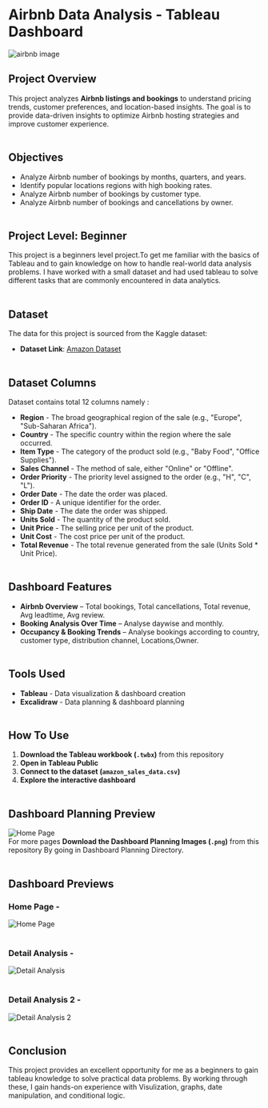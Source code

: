 
# Airbnb Data Analysis - Tableau Dashboard

![airbnb image](https://github.com/user-attachments/assets/4f7fd120-44bd-4abb-a793-286fa12c4160)

## Project Overview
This project analyzes **Airbnb listings and bookings** to understand pricing trends, customer preferences, and location-based insights. The goal is to provide data-driven insights to optimize Airbnb hosting strategies and improve customer experience. <br><br>

## Objectives
- Analyze Airbnb number of bookings by months, quarters, and years.   
- Identify popular locations regions with high booking rates.  
- Analyze Airbnb number of bookings by customer type.
- Analyze Airbnb number of bookings and cancellations by owner.<br><br>


## Project Level: Beginner
This project is a beginners level project.To get me familiar with the basics of Tableau and to gain knowledge on how to handle real-world data analysis problems. I have worked with a small dataset and had used tableau to solve different tasks that are commonly encountered in data analytics.<br><br>


## Dataset
The data for this project is sourced from the Kaggle dataset:
 - **Dataset Link**: [Amazon Dataset](https://www.kaggle.com/datasets/mithilesh9/amazon-sales-data-analysis)<br><br>


## Dataset Columns
Dataset contains total 12 columns namely :

- **Region** - The broad geographical region of the sale (e.g., "Europe", "Sub-Saharan Africa").
- **Country** - The specific country within the region where the sale occurred.
- **Item Type** - The category of the product sold (e.g., "Baby Food", "Office Supplies").
- **Sales Channel** - The method of sale, either "Online" or "Offline".
- **Order Priority** - The priority level assigned to the order (e.g., "H", "C", "L").
- **Order Date** - The date the order was placed.
- **Order ID** - A unique identifier for the order.
- **Ship Date** - The date the order was shipped.
- **Units Sold** - The quantity of the product sold.
- **Unit Price** - The selling price per unit of the product.
- **Unit Cost** - The cost price per unit of the product.
- **Total Revenue** - The total revenue generated from the sale (Units Sold * Unit Price).<br><br>
  

## Dashboard Features 

- **Airbnb Overview** – Total bookings, Total cancellations, Total revenue, Avg leadtime, Avg review.   
- **Booking Analysis Over Time** – Analyse daywise and monthly.  
- **Occupancy & Booking Trends** – Analyse bookings according to country, customer type, distribution channel, Locations,Owner. <br><br>


## Tools Used  

- **Tableau** - Data visualization & dashboard creation
- **Excalidraw** - Data planning & dashboard planning<br><br>


## How To Use  

1. **Download the Tableau workbook (`.twbx`)** from this repository  
2. **Open in Tableau Public**  
3. **Connect to the dataset (`amazon_sales_data.csv`)**  
4. **Explore the interactive dashboard**<br><br>


## Dashboard Planning Preview

![Home Page](https://github.com/user-attachments/assets/bf20ba20-13f2-4823-a098-2789d422059b)<br>
For more pages **Download the Dashboard Planning Images (`.png`)** from this repository By going in Dashboard Planning Directory.<br><br> 


## Dashboard Previews

### Home Page -
![Home Page](https://github.com/user-attachments/assets/a79a5c1d-3526-4639-b214-0a500dfb1729)<br><br>

### Detail Analysis -
![Detail Analysis](https://github.com/user-attachments/assets/fcd65abc-603c-4023-9ce3-14f7cfcb27f0)<br><br>

### Detail Analysis 2 -
![Detail Analysis 2](https://github.com/user-attachments/assets/f22a0c91-d1a3-42b5-b8d9-568ef82c11e5)<br><br>


## Conclusion
This project provides an excellent opportunity for me as a beginners to gain tableau knowledge to solve practical data problems. By working through these, I gain hands-on experience with Visulization, graphs, date manipulation, and conditional logic.


